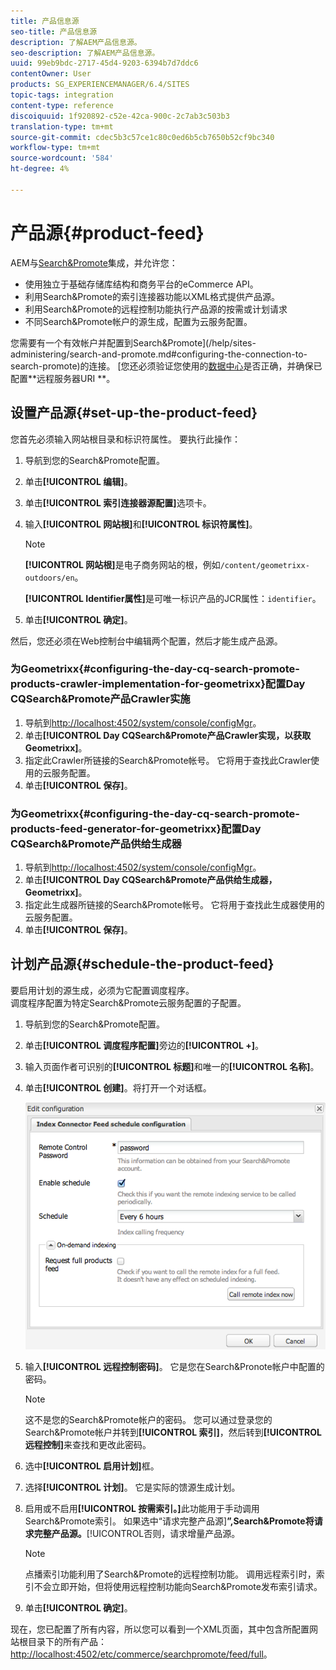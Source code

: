 ```yaml
---
title: 产品信息源
seo-title: 产品信息源
description: 了解AEM产品信息源。
seo-description: 了解AEM产品信息源。
uuid: 99eb9bdc-2717-45d4-9203-6394b7d7ddc6
contentOwner: User
products: SG_EXPERIENCEMANAGER/6.4/SITES
topic-tags: integration
content-type: reference
discoiquuid: 1f920892-c52e-42ca-900c-2c7ab3c503b3
translation-type: tm+mt
source-git-commit: cdec5b3c57ce1c80c0ed6b5cb7650b52cf9bc340
workflow-type: tm+mt
source-wordcount: '584'
ht-degree: 4%

---
```



# 产品源{#product-feed}

AEM与[Search&amp;Promote](https://www.adobe.com/solutions/testing-targeting/searchandpromote.html)集成，并允许您：

* 使用独立于基础存储库结构和商务平台的eCommerce API。
* 利用Search&amp;Promote的索引连接器功能以XML格式提供产品源。
* 利用Search&amp;Promote的远程控制功能执行产品源的按需或计划请求
* 不同Search&amp;Promote帐户的源生成，配置为云服务配置。

您需要有一个有效帐户并配置到Search&amp;Promote](/help/sites-administering/search-and-promote.md#configuring-the-connection-to-search-promote)的连接。 [您还必须验证您使用的[数据中心](/help/sites-administering/search-and-promote.md#configuring-the-data-center)是否正确，并确保已配置**远程服务器URI **。

## 设置产品源{#set-up-the-product-feed}

您首先必须输入网站根目录和标识符属性。 要执行此操作：

1. 导航到您的Search&amp;Promote配置。
1. 单击&#x200B;**[!UICONTROL 编辑]**。
1. 单击&#x200B;**[!UICONTROL 索引连接器源配置]**&#x200B;选项卡。
1. 输入&#x200B;**[!UICONTROL 网站根]**&#x200B;和&#x200B;**[!UICONTROL 标识符属性]**。

   >[!NOTE]
   >
   >**[!UICONTROL 网站根]**&#x200B;是电子商务网站的根，例如`/content/geometrixx-outdoors/en`。
   >
   >**[!UICONTROL Identifier属性]**&#x200B;是可唯一标识产品的JCR属性：`identifier`。

1. 单击&#x200B;**[!UICONTROL 确定]**。

然后，您还必须在Web控制台中编辑两个配置，然后才能生成产品源。

### 为Geometrixx{#configuring-the-day-cq-search-promote-products-crawler-implementation-for-geometrixx}配置Day CQSearch&amp;Promote产品Crawler实施

1. 导航到[http://localhost:4502/system/console/configMgr](http://localhost:4502/system/console/configMgr)。
1. 单击&#x200B;**[!UICONTROL Day CQSearch&amp;Promote产品Crawler实现，以获取Geometrixx]**。
1. 指定此Crawler所链接的Search&amp;Promote帐号。 它将用于查找此Crawler使用的云服务配置。
1. 单击&#x200B;**[!UICONTROL 保存]**。

### 为Geometrixx{#configuring-the-day-cq-search-promote-products-feed-generator-for-geometrixx}配置Day CQSearch&amp;Promote产品供给生成器

1. 导航到[http://localhost:4502/system/console/configMgr](http://localhost:4502/system/console/configMgr)。
1. 单击&#x200B;**[!UICONTROL Day CQSearch&amp;Promote产品供给生成器，Geometrixx]**。
1. 指定此生成器所链接的Search&amp;Promote帐号。 它将用于查找此生成器使用的云服务配置。
1. 单击&#x200B;**[!UICONTROL 保存]**。

## 计划产品源{#schedule-the-product-feed}

要启用计划的源生成，必须为它配置调度程序。\
调度程序配置为特定Search&amp;Promote云服务配置的子配置。

1. 导航到您的Search&amp;Promote配置。
1. 单击&#x200B;**[!UICONTROL 调度程序配置]**&#x200B;旁边的&#x200B;**[!UICONTROL +]**。
1. 输入页面作者可识别的&#x200B;**[!UICONTROL 标题]**&#x200B;和唯一的&#x200B;**[!UICONTROL 名称]**。
1. 单击&#x200B;**[!UICONTROL 创建]**。将打开一个对话框。

   ![chlimage_1-108](assets/chlimage_1-108.png)

1. 输入&#x200B;**[!UICONTROL 远程控制密码]**。 它是您在Search&amp;Pronote帐户中配置的密码。

   >[!NOTE]
   >
   >这不是您的Search&amp;Promote帐户的密码。 您可以通过登录您的Search&amp;Promote帐户并转到&#x200B;**[!UICONTROL 索引]**，然后转到&#x200B;**[!UICONTROL 远程控制]**&#x200B;来查找和更改此密码。

1. 选中&#x200B;**[!UICONTROL 启用计划]**&#x200B;框。
1. 选择&#x200B;**[!UICONTROL 计划]**。 它是实际的馈源生成计划。
1. 启用或不启用&#x200B;**[!UICONTROL 按需索引。]**&#x200B;此功能用于手动调用Search&amp;Promote索引。 如果选中“请求完整产品源&#x200B;]**”,Search&amp;Promote将请求完整产品源。**[!UICONTROL &#x200B;否则，请求增量产品源。

   >[!NOTE]
   >
   >点播索引功能利用了Search&amp;Promote的远程控制功能。 调用远程索引时，索引不会立即开始，但将使用远程控制功能向Search&amp;Promote发布索引请求。

1. 单击&#x200B;**[!UICONTROL 确定]**。

现在，您已配置了所有内容，所以您可以看到一个XML页面，其中包含所配置网站根目录下的所有产品：[http://localhost:4502/etc/commerce/searchpromote/feed/full](http://localhost:4502/etc/commerce/searchpromote/feed/full)。
